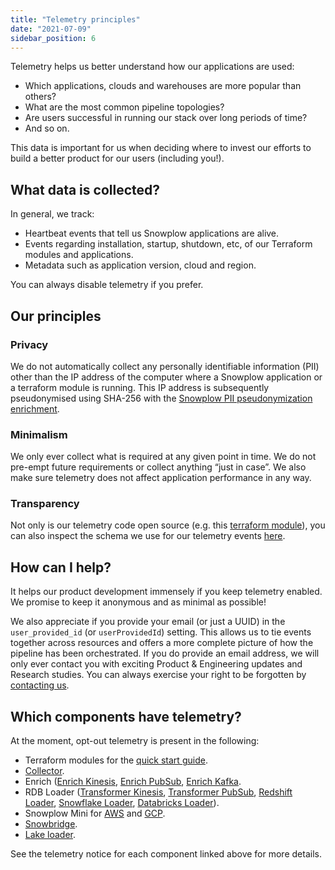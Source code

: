 ```yaml
---
title: "Telemetry principles"
date: "2021-07-09"
sidebar_position: 6
---
```


Telemetry helps us better understand how our applications are used:

* Which applications, clouds and warehouses are more popular than others?
* What are the most common pipeline topologies?
* Are users successful in running our stack over long periods of time?
* And so on.

This data is important for us when deciding where to invest our efforts to build a better product for our users (including you!).

## What data is collected?

In general, we track:
* Heartbeat events that tell us Snowplow applications are alive.
* Events regarding installation, startup, shutdown, etc, of our Terraform modules and applications.
* Metadata such as application version, cloud and region.

You can always disable telemetry if you prefer.

## Our principles

### Privacy

We do not automatically collect any personally identifiable information (PII) other than the IP address of the computer where a Snowplow application or a terraform module is running. This IP address is subsequently pseudonymised using SHA-256 with the [Snowplow PII pseudonymization enrichment](/docs/pipeline/enrichments/available-enrichments/pii-pseudonymization-enrichment/index.md).

### Minimalism

We only ever collect what is required at any given point in time. We do not pre-empt future requirements or collect anything “just in case”. We also make sure telemetry does not affect application performance in any way.

### Transparency

Not only is our telemetry code open source (e.g. this [terraform module](https://github.com/snowplow-devops/terraform-snowplow-telemetry)), you can also inspect the schema we use for our telemetry events [here](https://raw.githubusercontent.com/snowplow/iglu-central/master/schemas/com.snowplowanalytics.oss/oss_context/jsonschema/1-0-1).

## How can I help?

It helps our product development immensely if you keep telemetry enabled. We promise to keep it anonymous and as minimal as possible!

We also appreciate if you provide your email (or just a UUID) in the `user_provided_id` (or `userProvidedId`) setting. This allows us to tie events together across resources and offers a more complete picture of how the pipeline has been orchestrated. If you do provide an email address, we will only ever contact you with exciting Product & Engineering updates and Research studies. You can always exercise your right to be forgotten by [contacting us](https://snowplow.io/contact-us/).

## Which components have telemetry?

At the moment, opt-out telemetry is present in the following:
* Terraform modules for the [quick start guide](/docs/get-started/snowplow-community-edition/quick-start/index.md).
* [Collector](/docs/api-reference/stream-collector/setup/index.md).
* Enrich ([Enrich Kinesis](/docs/api-reference/enrichment-components/enrich-kinesis/index.md), [Enrich PubSub](/docs/api-reference/enrichment-components/enrich-pubsub/index.md), [Enrich Kafka](/docs/api-reference/enrichment-components/enrich-kafka/index.md).
* RDB Loader ([Transformer Kinesis](/docs/api-reference/loaders-storage-targets/snowplow-rdb-loader/transforming-enriched-data/stream-transformer/transformer-kinesis/index.md), [Transformer PubSub](/docs/api-reference/loaders-storage-targets/snowplow-rdb-loader/transforming-enriched-data/stream-transformer/transformer-pubsub/index.md), [Redshift Loader](/docs/api-reference/loaders-storage-targets/snowplow-rdb-loader/loading-transformed-data/redshift-loader/index.md), [Snowflake Loader](/docs/api-reference/loaders-storage-targets/snowplow-rdb-loader/loading-transformed-data/snowflake-loader/index.md), [Databricks Loader](/docs/api-reference/loaders-storage-targets/snowplow-rdb-loader/loading-transformed-data/databricks-loader/index.md)).
* Snowplow Mini for [AWS](/docs/api-reference/snowplow-mini/setup-guide-for-aws/index.md) and [GCP](/docs/api-reference/snowplow-mini/setup-guide-for-gcp/index.md).
* [Snowbridge](/docs/api-reference/snowbridge/getting-started/index.md).
* [Lake loader](/docs/api-reference/loaders-storage-targets/lake-loader/index.md).

See the telemetry notice for each component linked above for more details.
